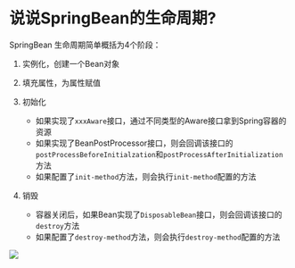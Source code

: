 # 说说SpringBean的生命周期?

SpringBean 生命周期简单概括为4个阶段：

1. 实例化，创建一个Bean对象
2. 填充属性，为属性赋值
3. 初始化

   + 如果实现了`xxxAware`接口，通过不同类型的Aware接口拿到Spring容器的资源
   + 如果实现了BeanPostProcessor接口，则会回调该接口的`postProcessBeforeInitialzation`和`postProcessAfterInitialization`方法
   + 如果配置了`init-method`方法，则会执行`init-method`配置的方法
4. 销毁
   + 容器关闭后，如果Bean实现了`DisposableBean`接口，则会回调该接口的`destroy`方法
   + 如果配置了`destroy-method`方法，则会执行`destroy-method`配置的方法

![](https://tva1.sinaimg.cn/large/0081Kckwgy1gl5chl50hqj30rv0i4my5.jpg)

